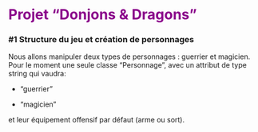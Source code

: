<h1 style="color: darkmagenta">Projet “Donjons & Dragons”</h1>


### #1 Structure du jeu et création de personnages

Nous allons manipuler deux types de personnages : guerrier et magicien. Pour le moment une seule
classe “Personnage”, avec un attribut de type string qui vaudra:

* “guerrier” 

* “magicien”

et leur équipement offensif par défaut (arme ou sort).